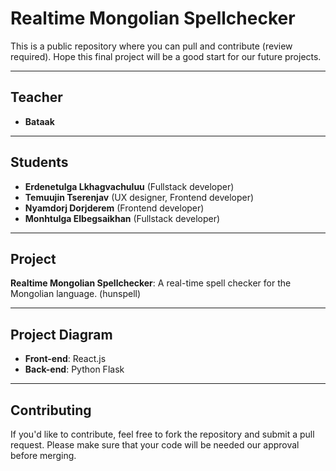 # Realtime Mongolian Spellchecker

This is a public repository where you can pull and contribute (review required). Hope this final project will be a good start for our future projects.

---

## Teacher

- **Bataak**

---

## Students

- **Erdenetulga Lkhagvachuluu** (Fullstack developer)
- **Temuujin Tserenjav** (UX designer, Frontend developer)
- **Nyamdorj Dorjderem** (Frontend developer)
- **Monhtulga Elbegsaikhan** (Fullstack developer)

---

## Project

**Realtime Mongolian Spellchecker**: A real-time spell checker for the Mongolian language. (hunspell)

---

## Project Diagram

- **Front-end**: React.js
- **Back-end**: Python Flask

---

## Contributing

If you'd like to contribute, feel free to fork the repository and submit a pull request. Please make sure that your code will be needed our approval before merging.
